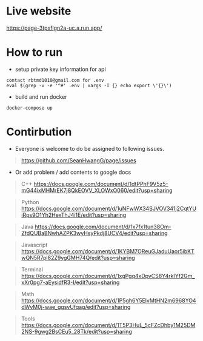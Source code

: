 # Live website

https://page-3tpsflgn2a-uc.a.run.app/

# How to run
* setup private key information for api

```
contact rbtmd1010@gmail.com for .env
eval $(grep -v -e '^#' .env | xargs -I {} echo export \'{}\')
```

* build and run docker

```
docker-compose up
````

# Contirbution
* Everyone is welcome to do be assigned to following issues.

> https://github.com/SeanHwangG/page/issues

* Or add problem / add contents to google docs

> C++ 
https://docs.google.com/document/d/1dtPPhF9V5z5-mG44ixMHMrEK7j8QkEOVV_XLOWxO060/edit?usp=sharing

> Python
https://docs.google.com/document/d/1uNFwWX34SJVOV341j2CqtYUiRps9O1Yh2HexThJ4i1E/edit?usp=sharing

> Java
https://docs.google.com/document/d/1x7fx1tun38Om-ZfdQUBaBNwhAZPK3wyHsyPkdj8UCV4/edit?usp=sharing

> Javascript
https://docs.google.com/document/d/1KYBM7OReuGJaduUaor5ibKTwQN5R7pl82Z9ygGMH74Q/edit?usp=sharing

> Terminal
https://docs.google.com/document/d/1xgPgq4xDpvCS8Y4rkIYf2Gm_xXr0pg7-aEysidfR3-I/edit?usp=sharing

> Math
https://docs.google.com/document/d/1P5gh6Y5ElvMtHN2m6968YO4dWvM0j-wae_ggsvUfqag/edit?usp=sharing

> Tools
https://docs.google.com/document/d/1T5P3HuL_5cFZcDhby1M25DM2NS-9gwg2BsCEu5_28Tk/edit?usp=sharing
